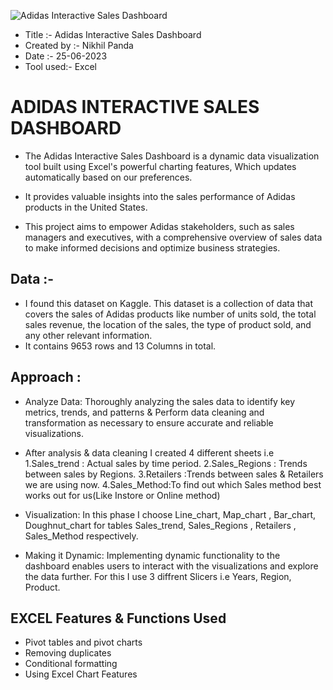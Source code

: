 ![Adidas Interactive Sales Dashboard](https://github.com/NikhilPanda01/Adidas-Interactive-Sales-Dashboard/assets/114555468/e2f28e4f-3d97-4bff-bc5c-79132609c124)
- Title :- Adidas Interactive Sales Dashboard
- Created by :- Nikhil Panda
- Date :- 25-06-2023
- Tool used:- Excel

# ADIDAS INTERACTIVE SALES DASHBOARD

 - The Adidas Interactive Sales Dashboard is a dynamic data visualization tool built using Excel's powerful charting features, Which updates automatically based on our preferences.

 - It provides valuable insights into the sales performance of Adidas products in the United States. 
 - This project aims to empower Adidas stakeholders, such as sales managers and executives, with a comprehensive overview of sales data to make informed decisions and optimize business strategies.

 


## Data :-
- I found this dataset on Kaggle. This dataset is a collection of data that covers the sales of Adidas products like number of units sold, the total sales revenue, the location of the sales, the type of product sold, and any other relevant information.
- It contains 9653 rows and 13 Columns in total.
## Approach :
- Analyze Data: Thoroughly analyzing the sales data to identify key metrics, trends, and patterns & Perform data cleaning and transformation as necessary to ensure accurate and reliable visualizations.
- After analysis & data cleaning I created 4 different sheets i.e
1.Sales_trend : Actual sales by time period.
2.Sales_Regions : Trends between sales by Regions.
3.Retailers :Trends between sales & Retailers we are using now.
4.Sales_Method:To find out which Sales method best works out for us(Like Instore or Online method)
  
- Visualization: In this phase I choose Line_chart, Map_chart , Bar_chart, Doughnut_chart for tables Sales_trend, Sales_Regions , Retailers , Sales_Method respectively.

- Making it Dynamic: Implementing dynamic functionality to the dashboard enables users to interact with the visualizations and explore the data further. For this I use 3 diffrent Slicers i.e
Years, Region, Product.
## EXCEL Features & Functions Used
- Pivot tables and pivot charts
- Removing duplicates
- Conditional formatting
- Using Excel Chart Features
